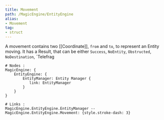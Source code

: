 ```yaml
---
title: Movement
path: /MagicEngine/EntityEngine
alias: 
- Movement
tag: 
- struct
---
```

A movement contains two [[Coordinate]], `from` and `to`, to represent an Entity moving.
It has a Result, that can be either `Success`, `NoEntity`, `Obstructed`, `NoDestination`, `Telefrag  
```d2
# Nodes :
MagicEngine: {
    EntityEngine: {
        EntityManager: Entity Manager {
           link: EntityManager
        }
    }
}

# Links :
MagicEngine.EntityEngine.EntityManager -- MagicEngine.EntityEngine.Movement: {style.stroke-dash: 3}

```